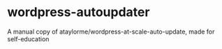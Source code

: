 # wordpress-autoupdater
A manual copy of ataylorme/wordpress-at-scale-auto-update, made for self-education
